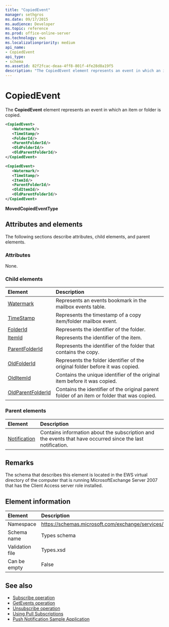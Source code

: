 ```yaml
---
title: "CopiedEvent"
manager: sethgros
ms.date: 09/17/2015
ms.audience: Developer
ms.topic: reference
ms.prod: office-online-server
ms.technology: ews
ms.localizationpriority: medium
api_name:
- CopiedEvent
api_type:
- schema
ms.assetid: 82f2fcac-deaa-4ff8-801f-4fe28d8a19f5
description: "The CopiedEvent element represents an event in which an item or folder is copied."
---
```


# CopiedEvent

The **CopiedEvent** element represents an event in which an item or folder is copied. 
  
```xml
<CopiedEvent>
   <Watermark/>
   <TimeStamp/>
   <FolderId/>
   <ParentFolderId/>
   <OldFolderId/>
   <OldParentFolderId/>
</CopiedEvent>
```

```xml
<CopiedEvent>
   <Watermark/>
   <TimeStamp/>
   <ItemId/>
   <ParentFolderId/>
   <OldItemId/>
   <OldParentFolderId/>
</CopiedEvent>
```

**MovedCopiedEventType**

## Attributes and elements

The following sections describe attributes, child elements, and parent elements.
  
### Attributes

None.
  
### Child elements

|**Element**|**Description**|
|:-----|:-----|
|[Watermark](watermark.md) <br/> |Represents an events bookmark in the mailbox events table.  <br/> |
|[TimeStamp](timestamp.md) <br/> |Represents the timestamp of a copy item/folder mailbox event.  <br/> |
|[FolderId](folderid.md) <br/> |Represents the identifier of the folder.  <br/> |
|[ItemId](itemid.md) <br/> |Represents the identifier of the item.  <br/> |
|[ParentFolderId](parentfolderid.md) <br/> |Represents the identifier of the folder that contains the copy.  <br/> |
|[OldFolderId](oldfolderid.md) <br/> |Represents the folder identifier of the original folder before it was copied.  <br/> |
|[OldItemId](olditemid.md) <br/> |Contains the unique identifier of the original item before it was copied.  <br/> |
|[OldParentFolderId](oldparentfolderid.md) <br/> |Contains the identifier of the original parent folder of an item or folder that was copied.  <br/> |
   
### Parent elements

|**Element**|**Description**|
|:-----|:-----|
|[Notification](notification-ex15websvcsotherref.md) <br/> |Contains information about the subscription and the events that have occurred since the last notification.  <br/> |
   
## Remarks

The schema that describes this element is located in the EWS virtual directory of the computer that is running MicrosoftExchange Server 2007 that has the Client Access server role installed.
  
## Element information

|**Element**|**Description**|
|:-----|:-----|
|Namespace  <br/> |https://schemas.microsoft.com/exchange/services/2006/types  <br/> |
|Schema name  <br/> |Types schema  <br/> |
|Validation file  <br/> |Types.xsd  <br/> |
|Can be empty  <br/> |False  <br/> |
   
## See also

- [Subscribe operation](subscribe-operation.md) 
- [GetEvents operation](getevents-operation.md) 
- [Unsubscribe operation](unsubscribe-operation.md)
- [Using Pull Subscriptions](https://msdn.microsoft.com/library/f956bc0e-2b25-4613-966b-54c65456897c%28Office.15%29.aspx) 
- [Push Notification Sample Application](https://msdn.microsoft.com/library/db1f8523-fa44-483f-bdb6-ab5939b52eee%28Office.15%29.aspx)


